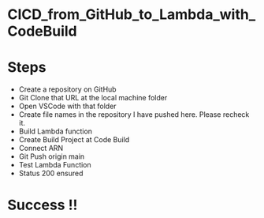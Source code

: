 # CICD_from_GitHub_to_Lambda_with_CodeBuild
# Steps
- Create a repository on GitHub
- Git Clone that URL at the local machine folder
- Open VSCode with that folder
- Create file names in the repository I have pushed here. Please recheck it.
- Build Lambda function
- Create Build Project at Code Build
- Connect ARN
- Git Push origin main
- Test Lambda Function
- Status 200 ensured

# Success !!
